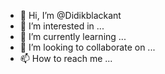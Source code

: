 - 👋 Hi, I’m @Didikblackant
- 👀 I’m interested in ...
- 🌱 I’m currently learning ...
- 💞️ I’m looking to collaborate on ...
- 📫 How to reach me ...

<!---
Didikblackant/Didikblackant is a ✨ special ✨ repository because its `README.md` (this file) appears on your GitHub profile.
You can click the Preview link to take a look at your changes.
--->
